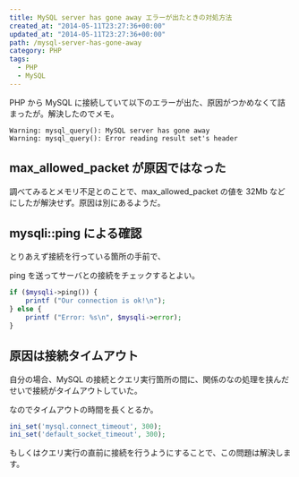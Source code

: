 ```yaml
---
title: MySQL server has gone away エラーが出たときの対処方法
created_at: "2014-05-11T23:27:36+00:00"
updated_at: "2014-05-11T23:27:36+00:00"
path: /mysql-server-has-gone-away
category: PHP
tags:
  - PHP
  - MySQL
---
```


PHP から MySQL に接続していて以下のエラーが出た、原因がつかめなくて詰まったが。解決したのでメモ。

```
Warning: mysql_query(): MySQL server has gone away
Warning: mysql_query(): Error reading result set's header
```

<!--more-->

## max_allowed_packet が原因ではなった

調べてみるとメモリ不足とのことで、max_allowed_packet の値を 32Mb などにしたが解決せず。原因は別にあるようだ。

## mysqli::ping による確認

とりあえず接続を行っている箇所の手前で、

ping を送ってサーバとの接続をチェックするとよい。

```php
if ($mysqli->ping()) {
    printf ("Our connection is ok!\n");
} else {
    printf ("Error: %s\n", $mysqli->error);
}
```

## 原因は接続タイムアウト

自分の場合、MySQL の接続とクエリ実行箇所の間に、関係のなの処理を挟んだせいで接続がタイムアウトしていた。

なのでタイムアウトの時間を長くとるか。

```php
ini_set('mysql.connect_timeout', 300);
ini_set('default_socket_timeout', 300);
```

もしくはクエリ実行の直前に接続を行うようにすることで、この問題は解決します。
